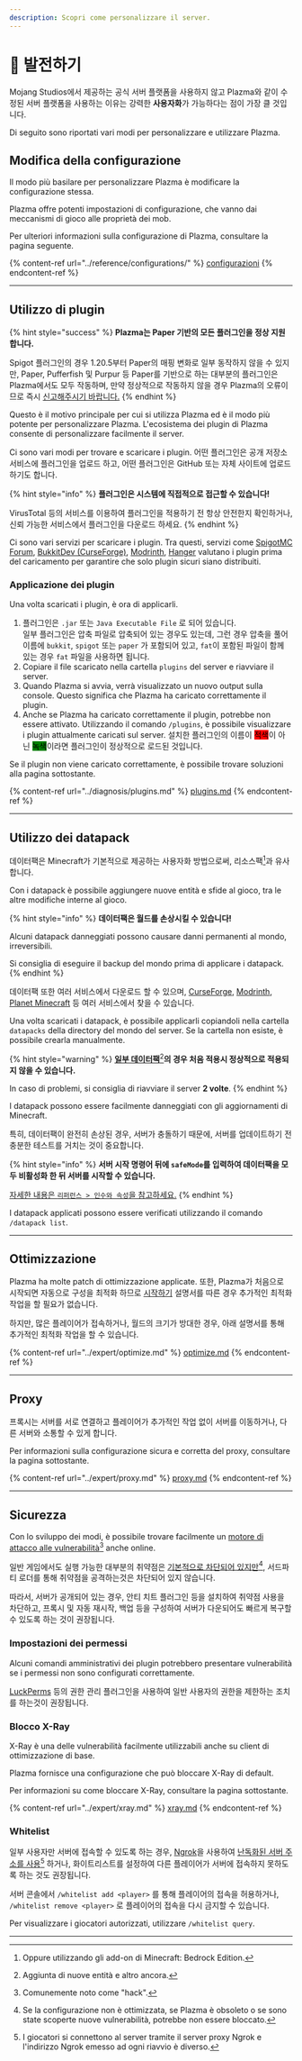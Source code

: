 ```yaml
---
description: Scopri come personalizzare il server.
---
```


# 🎨 발전하기

Mojang Studios에서 제공하는 공식 서버 플랫폼을 사용하지 않고 Plazma와 같이 수정된 서버 플랫폼을 사용하는 이유는 강력한 **사용자화**가 가능하다는 점이 가장 클 것입니다.

Di seguito sono riportati vari modi per personalizzare e utilizzare Plazma.

## Modifica della configurazione <a href="#id-1" id="id-1"></a>

Il modo più basilare per personalizzare Plazma è modificare la configurazione stessa.

Plazma offre potenti impostazioni di configurazione, che vanno dai meccanismi di gioco alle proprietà dei mob.

Per ulteriori informazioni sulla configurazione di Plazma, consultare la pagina seguente.

{% content-ref url="../reference/configurations/" %}
[configurazioni](../reference/configurations/)
{% endcontent-ref %}

***

## Utilizzo di plugin <a href="#id-2" id="id-2"></a>

{% hint style="success" %}
**Plazma는 Paper 기반의 모든 플러그인을 정상 지원합니다.**

Spigot 플러그인의 경우 1.20.5부터 Paper의 매핑 변화로 일부 동작하지 않을 수 있지만, Paper, Pufferfish 및 Purpur 등 Paper를 기반으로 하는 대부분의 플러그인은 Plazma에서도 모두 작동하며, 만약 정상적으로 작동하지 않을 경우 Plazma의 오류이므로 즉시 [신고해주시기 바랍니다.](../diagnosis/plugins.md)
{% endhint %}

Questo è il motivo principale per cui si utilizza Plazma ed è il modo più potente per personalizzare Plazma. L'ecosistema dei plugin di Plazma consente di personalizzare facilmente il server.

Ci sono vari modi per trovare e scaricare i plugin. 어떤 플러그인은 공개 저장소 서비스에 플러그인을 업로드 하고, 어떤 플러그인은 GitHub 또는 자체 사이트에 업로드하기도 합니다.

{% hint style="info" %}
**플러그인은 시스템에 직접적으로 접근할 수 있습니다!**

VirusTotal 등의 서비스를 이용하여 플러그인을 적용하기 전 항상 안전한지 확인하거나, 신뢰 가능한 서비스에서 플러그인을 다운로드 하세요.
{% endhint %}

Ci sono vari servizi per scaricare i plugin. Tra questi, servizi come [SpigotMC Forum](https://www.spigotmc.org/resources/), [BukkitDev (CurseForge)](https://dev.bukkit.org/bukkit-plugins), [Modrinth](https://modrinth.com/plugins), [Hanger](https://hangar.papermc.io/) valutano i plugin prima del caricamento per garantire che solo plugin sicuri siano distribuiti.

### Applicazione dei plugin <a href="#id-2.1" id="id-2.1"></a>

Una volta scaricati i plugin, è ora di applicarli.

1. 플러그인은 `.jar` 또는 `Java Executable File` 로 되어 있습니다.\
   일부 플러그인은 압축 파일로 압축되어 있는 경우도 있는데, 그런 경우 압축을 풀어 이름에 `bukkit`, `spigot` 또는 `paper` 가 포함되어 있고, `fat`이 포함된 파일이 함께 있는 경우 `fat` 파일을 사용하면 됩니다.
2. Copiare il file scaricato nella cartella `plugins` del server e riavviare il server.
3. Quando Plazma si avvia, verrà visualizzato un nuovo output sulla console. Questo significa che Plazma ha caricato correttamente il plugin.
4. Anche se Plazma ha caricato correttamente il plugin, potrebbe non essere attivato. Utilizzando il comando `/plugins`, è possibile visualizzare i plugin attualmente caricati sul server. 설치한 플러그인의 이름이 <mark style="background-color:red;">적색</mark>이 아닌 <mark style="background-color:green;">녹색</mark>이라면 플러그인이 정상적으로 로드된 것입니다.

Se il plugin non viene caricato correttamente, è possibile trovare soluzioni alla pagina sottostante.

{% content-ref url="../diagnosis/plugins.md" %}
[plugins.md](../diagnosis/plugins.md)
{% endcontent-ref %}

***

## Utilizzo dei datapack <a href="#id-3" id="id-3"></a>

데이터팩은 Minecraft가 기본적으로 제공하는 사용자화 방법으로써, 리소스팩[^1]과 유사합니다.

Con i datapack è possibile aggiungere nuove entità e sfide al gioco, tra le altre modifiche interne al gioco.

{% hint style="info" %}
**데이터팩은 월드를 손상시킬 수 있습니다!**

Alcuni datapack danneggiati possono causare danni permanenti al mondo, irreversibili.

Si consiglia di eseguire il backup del mondo prima di applicare i datapack.
{% endhint %}

데이터팩 또한 여러 서비스에서 다운로드 할 수 있으며, [CurseForge](https://www.curseforge.com/minecraft/search?page=1\\&pageSize=50\\&sortBy=relevancy\\&class=data-packs), [Modrinth](https://modrinth.com/datapacks), [Planet Minecraft](https://www.planetminecraft.com/data-packs/) 등 여러 서비스에서 찾을 수 있습니다.

Una volta scaricati i datapack, è possibile applicarli copiandoli nella cartella `datapacks` della directory del mondo del server. Se la cartella non esiste, è possibile crearla manualmente.

{% hint style="warning" %}
[**일부 데이터팩**](#user-content-fn-2)[^2]**의 경우 처음 적용시 정상적으로 적용되지 않을 수 있습니다.**

In caso di problemi, si consiglia di riavviare il server **2 volte**.
{% endhint %}

I datapack possono essere facilmente danneggiati con gli aggiornamenti di Minecraft.

특히, 데이터팩이 완전히 손상된 경우, 서버가 충돌하기 때문에, 서버를 업데이트하기 전 충분한 테스트를 거치는 것이 중요합니다.

{% hint style="info" %}
**서버 시작 명령어 뒤에 `safeMode`를 입력하여 데이터팩을 모두 비활성화 한 뒤 서버를 시작할 수 있습니다.**

[자세한 내용은 `리퍼런스 > 인수와 속성`을 참고하세요.](../reference/arguments.md#safemode)
{% endhint %}

I datapack applicati possono essere verificati utilizzando il comando `/datapack list`.

***

## Ottimizzazione <a href="#id-4" id="id-4"></a>

Plazma ha molte patch di ottimizzazione applicate. 또한, Plazma가 처음으로 시작되면 자동으로 구성을 최적화 하므로 [시작하기](./) 설명서를 따른 경우 추가적인 최적화 작업을 할 필요가 없습니다.

하지만, 많은 플레이어가 접속하거나, 월드의 크기가 방대한 경우, 아래 설명서를 통해 추가적인 최적화 작업을 할 수 있습니다.

{% content-ref url="../expert/optimize.md" %}
[optimize.md](../expert/optimize.md)
{% endcontent-ref %}

***

## Proxy <a href="#id-5" id="id-5"></a>

프록시는 서버를 서로 연결하고 플레이어가 추가적인 작업 없이 서버를 이동하거나, 다른 서버와 소통할 수 있게 합니다.

Per informazioni sulla configurazione sicura e corretta del proxy, consultare la pagina sottostante.

{% content-ref url="../expert/proxy.md" %}
[proxy.md](../expert/proxy.md)
{% endcontent-ref %}

***

## Sicurezza <a href="#id-5" id="id-5"></a>

Con lo sviluppo dei modi, è possibile trovare facilmente un [motore di attacco alle vulnerabilità](#user-content-fn-3)[^3] anche online.

일반 게임에서도 실행 가능한 대부분의 취약점은 [기본적으로 차단되어 있지만](#user-content-fn-4)[^4], 서드파티 로더를 통해 취약점을 공격하는것은 차단되어 있지 않습니다.

따라서, 서버가 공개되어 있는 경우, 안티 치트 플러그인 등을 설치하여 취약점 사용을 차단하고, 프록시 및 자동 재시작, 백업 등을 구성하여 서버가 다운되어도 빠르게 복구할 수 있도록 하는 것이 권장됩니다.

### Impostazioni dei permessi <a href="#id-5.1" id="id-5.1"></a>

Alcuni comandi amministrativi dei plugin potrebbero presentare vulnerabilità se i permessi non sono configurati correttamente.

[LuckPerms](https://luckperms.net/) 등의 권한 관리 플러그인을 사용하여 일반 사용자의 권한을 제한하는 조치를 하는것이 권장됩니다.

### Blocco X-Ray <a href="#id-5.2" id="id-5.2"></a>

X-Ray è una delle vulnerabilità facilmente utilizzabili anche su client di ottimizzazione di base.

Plazma fornisce una configurazione che può bloccare X-Ray di default.

Per informazioni su come bloccare X-Ray, consultare la pagina sottostante.

{% content-ref url="../expert/xray.md" %}
[xray.md](../expert/xray.md)
{% endcontent-ref %}

### Whitelist <a href="#id-5.3" id="id-5.3"></a>

일부 사용자만 서버에 접속할 수 있도록 하는 경우, [Ngrok](./#id-6.2)을 사용하여 [난독화된 서버 주소를 사용](#user-content-fn-5)[^5] 하거나, 화이트리스트를 설정하여 다른 플레이어가 서버에 접속하지 못하도록 하는 것도 권장됩니다.

서버 콘솔에서 `/whitelist add <player>` 를 통해 플레이어의 접속을 허용하거나, `/whitelist remove <player>` 로 플레이어의 접속을 다시 금지할 수 있습니다.

Per visualizzare i giocatori autorizzati, utilizzare `/whitelist query`.

***

[^1]: Oppure utilizzando gli add-on di Minecraft: Bedrock Edition.

[^2]: Aggiunta di nuove entità e altro ancora.

[^3]: Comunemente noto come "hack".

[^4]: Se la configurazione non è ottimizzata, se Plazma è obsoleto o se sono state scoperte nuove vulnerabilità, potrebbe non essere bloccato.

[^5]: I giocatori si connettono al server tramite il server proxy Ngrok e l'indirizzo Ngrok emesso ad ogni riavvio è diverso.
